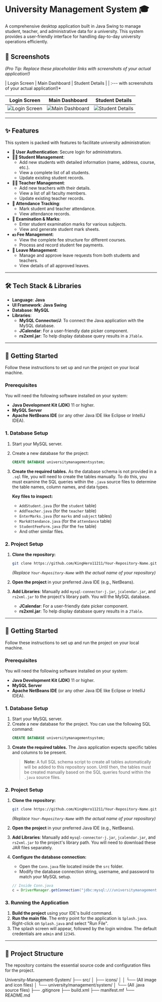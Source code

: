 # University Management System 🎓

A comprehensive desktop application built in Java Swing to manage student, teacher, and administrative data for a university. This system provides a user-friendly interface for handling day-to-day university operations efficiently.

## 📸 Screenshots

*(Pro Tip: Replace these placeholder links with screenshots of your actual application!)*

| Login Screen | Main Dashboard | Student Details |
| :--- with screenshots of your actual application!)*

| Login Screen | Main Dashboard | Student Details |
| :---: | :---: | :---: |
| ![Login Screen](link-to-your-login-screenshot.png) | ![Main Dashboard](link-to-your-dashboard-screenshot.png) | ![Student Details](link-to-your-student-details-screenshot.png) |

---

## ✨ Features

This system is packed with features to facilitate university administration:

- **👤 User Authentication**: Secure login for administrators.
- **👨‍🎓 Student Management**:
    - Add new students with detailed information (name, address, course, etc.).
    - View a complete list of all students.
    - Update existing student records.
- **👨‍🏫 Teacher Management**:
    - Add new teachers with their details.
    - View a list of all faculty members.
    - Update existing teacher records.
- **📝 Attendance Tracking**:
    - Mark student and teacher attendance.
    - View attendance records.
- **💯 Examination & Marks**:
    - Enter student examination marks for various subjects.
    - View and generate student mark sheets.
- **💵 Fee Management**:
    - View the complete fee structure for different courses.
    - Process and record student fee payments.
- **🌴 Leave Management**:
    - Manage and approve leave requests from both students and teachers.
    - View details of all approved leaves.

---

## 🛠️ Tech Stack & Libraries

- **Language**: **Java**
- **UI Framework**: **Java Swing**
- **Database**: **MySQL**
- **Libraries**:
    - **MySQL Connector/J**: To connect the Java application with the MySQL database.
    - **JCalendar**: For a user-friendly date picker component.
    - **rs2xml.jar**: To help display database query results in a `JTable`.

---

## 🚀 Getting Started

Follow these instructions to set up and run the project on your local machine.

### Prerequisites

You will need the following software installed on your system:
- **Java Development Kit (JDK)** 11 or higher.
- **MySQL Server**
- **Apache NetBeans IDE** (or any other Java IDE like Eclipse or IntelliJ IDEA).

### 1. Database Setup

1.  Start your MySQL server.
2.  Create a new database for the project:
    ```sql
    CREATE DATABASE universitymanagementsystem;
    ```
3.  **Create the required tables.** As the database schema is not provided in a `.sql` file, you will need to create the tables manually. To do this, you must examine the SQL queries within the `.java` source files to determine the table names, column names, and data types.

    **Key files to inspect:**
    - `AddStudent.java` (for the `student` table)
    - `AddTeacher.java` (for the `teacher` table)
    - `EnterMarks.java` (for `marks` and `subject` tables)
    - `MarkAttendance.java` (for the `attendance` table)
    - `StudentFeeForm.java` (for the `fee` table)
    - And other similar files.

### 2. Project Setup

1.  **Clone the repository:**
    ```bash
    git clone https://github.com/KingHero11211/Your-Repository-Name.git
    ```
    *(Replace `Your-Repository-Name` with the actual name of your repository)*

2.  **Open the project** in your preferred Java IDE (e.g., NetBeans).
3.  **Add Libraries**: Manually add `mysql-connector-j.jar`, `jcalendar.jar`, and `rs2xml.jar` to the project's library path. You will the MySQL database.
    - **JCalendar**: For a user-friendly date picker component.
    - **rs2xml.jar**: To help display database query results in a `JTable`.

---

## 🚀 Getting Started

Follow these instructions to set up and run the project on your local machine.

### Prerequisites

You will need the following software installed on your system:
- **Java Development Kit (JDK)** 11 or higher.
- **MySQL Server**
- **Apache NetBeans IDE** (or any other Java IDE like Eclipse or IntelliJ IDEA).

### 1. Database Setup

1.  Start your MySQL server.
2.  Create a new database for the project. You can use the following SQL command:
    ```sql
    CREATE DATABASE universitymanagementsystem;
    ```
3.  **Create the required tables.** The Java application expects specific tables and columns to be present.
    > **Note:** A full SQL schema script to create all tables automatically will be added to this repository soon. Until then, the tables must be created manually based on the SQL queries found within the `.java` source files.

### 2. Project Setup

1.  **Clone the repository:**
    ```bash
    git clone https://github.com/KingHero11211/Your-Repository-Name.git
    ```
    *(Replace `Your-Repository-Name` with the actual name of your repository)*

2.  **Open the project** in your preferred Java IDE (e.g., NetBeans).
3.  **Add Libraries**: Manually add `mysql-connector-j.jar`, `jcalendar.jar`, and `rs2xml.jar` to the project's library path. You will need to download these JAR files separately.
4.  **Configure the database connection:**
    - Open the `Conn.java` file located inside the `src` folder.
    - Modify the database connection string, username, and password to match your MySQL setup.
    ```java
    // Inside Conn.java
    c = DriverManager.getConnection("jdbc:mysql:///universitymanagementsystem", "YOUR_USERNAME", "YOUR_PASSWORD");
    ```

### 3. Running the Application

1.  **Build the project** using your IDE's build command.
2.  **Run the main file**. The entry point for the application is `Splash.java`. Right-click on `Splash.java` and select "Run File".
3.  The splash screen will appear, followed by the login window. The default credentials are `admin` and `12345`.

---

## 📂 Project Structure

The repository contains the essential source code and configuration files for the project.

University-Management-System/
├── src/
│ ├── icons/
│ │ └── (All image and icon files)
│ └── university/management/system/
│ └── (All .java source files)
├── .gitignore
├── build.xml
├── manifest.mf
└── README.md
